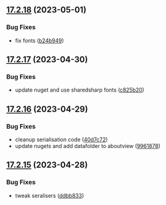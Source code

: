 ## [17.2.18](https://github.com/phandcock/GrampsView/compare/v17.2.17...v17.2.18) (2023-05-01)


### Bug Fixes

* fix fonts ([b24b949](https://github.com/phandcock/GrampsView/commit/b24b9495b09444b6bd7cbf8e7b1dff9eb0381264))



## [17.2.17](https://github.com/phandcock/GrampsView/compare/v17.2.16...v17.2.17) (2023-04-30)


### Bug Fixes

* update nuget and use sharedsharp fonts ([c825b20](https://github.com/phandcock/GrampsView/commit/c825b20c014649624e0755433247e36d0bf1e814))



## [17.2.16](https://github.com/phandcock/GrampsView/compare/v17.2.15...v17.2.16) (2023-04-29)


### Bug Fixes

* cleanup serialisation code ([40d7c72](https://github.com/phandcock/GrampsView/commit/40d7c72b4164ab8e17b4921517b0316e2f0ad09c))
* update nugets and add datafolder to aboutview ([9961878](https://github.com/phandcock/GrampsView/commit/9961878d3c79512448b8763e4cd94dbecc4e4c35))



## [17.2.15](https://github.com/phandcock/GrampsView/compare/v17.2.14...v17.2.15) (2023-04-28)


### Bug Fixes

* tweak seralisers ([ddbb833](https://github.com/phandcock/GrampsView/commit/ddbb8333bfe64bbb339b91acafab74e9986184ed))



